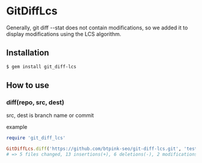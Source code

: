 # GitDiffLcs

Generally, git diff --stat does not contain modifications, so we added it to display modifications using the LCS algorithm.

## Installation
```bash
$ gem install git_diff-lcs
```

## How to use

### diff(repo, src, dest)

src, dest is branch name or commit

example
```ruby
require 'git_diff_lcs'

GitDiffLcs.diff('https://github.com/btpink-seo/git-diff-lcs.git', 'test/src', 'test/dest')
# => 5 files changed, 13 insertions(+), 6 deletions(-), 2 modifications(!), total(21)
```
